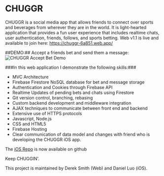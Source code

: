 # CHUGGR
CHUGGR is a social media app that allows friends to connect over sports and beverages from wherever they are in the world. It is light-hearted application that provides a fun user experience that includes realtime chats, user authentication, friends, follows, and sports betting. Web v1.1 is live and available to join here: https://chuggr-6a851.web.app/

##DEMO:##
Accept a friends bet and send them a message:
![CHUGGR Accept Bet Demo](AcceptBet.gif)


###In this web application I demonstrate the following skills:###
 * MVC Architecture
 * Firebase Firestore NoSQL database for bet and message storage
 * Authentication and Cookies through Firebase API
 * Realtime Updates of pending bets and chats using Firestore 
 * Git version control, branching, rebasing
 * Custom backend development and middleware integration
 * AJAX techniques to communicate between front end and backend
 * Extensive use of HTTPS protocols
 * Javascript, Node.js
 * CSS and HTML5 
 * Firebase Hosting
 * Clear communication of data model and changes with friend who is developing the CHUGGR iOS app.

The [iOS Repo](https://github.com/bolderkat/CHUGGR) is now available on github 




Keep CHUGGIN'.

This project is maintained by Derek Smith (Web) and Daniel Luo (iOS).
